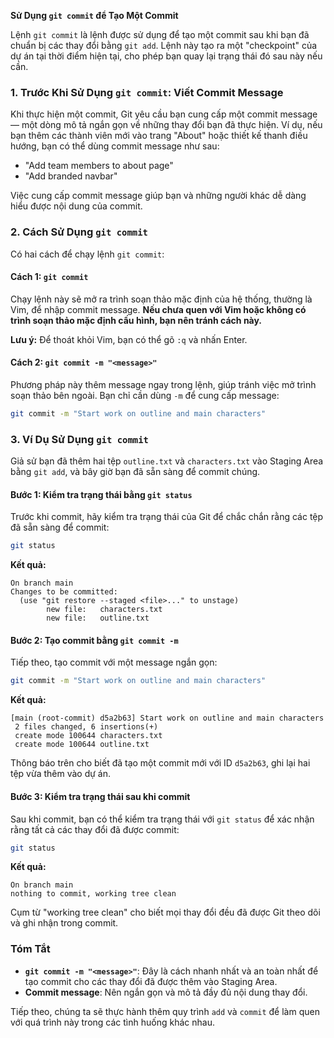 **Sử Dụng `git commit` để Tạo Một Commit**

Lệnh `git commit` là lệnh được sử dụng để tạo một commit sau khi bạn đã chuẩn bị các thay đổi bằng `git add`. Lệnh này tạo ra một "checkpoint" của dự án tại thời điểm hiện tại, cho phép bạn quay lại trạng thái đó sau này nếu cần.

### 1. Trước Khi Sử Dụng `git commit`: Viết Commit Message

Khi thực hiện một commit, Git yêu cầu bạn cung cấp một commit message — một dòng mô tả ngắn gọn về những thay đổi bạn đã thực hiện. Ví dụ, nếu bạn thêm các thành viên mới vào trang "About" hoặc thiết kế thanh điều hướng, bạn có thể dùng commit message như sau:

- "Add team members to about page"
- "Add branded navbar"

Việc cung cấp commit message giúp bạn và những người khác dễ dàng hiểu được nội dung của commit.

### 2. Cách Sử Dụng `git commit`

Có hai cách để chạy lệnh `git commit`:

#### Cách 1: `git commit`

Chạy lệnh này sẽ mở ra trình soạn thảo mặc định của hệ thống, thường là Vim, để nhập commit message. **Nếu chưa quen với Vim hoặc không có trình soạn thảo mặc định cấu hình, bạn nên tránh cách này.**

**Lưu ý:** Để thoát khỏi Vim, bạn có thể gõ `:q` và nhấn Enter.

#### Cách 2: `git commit -m "<message>"`

Phương pháp này thêm message ngay trong lệnh, giúp tránh việc mở trình soạn thảo bên ngoài. Bạn chỉ cần dùng `-m` để cung cấp message:

```bash
git commit -m "Start work on outline and main characters"
```

### 3. Ví Dụ Sử Dụng `git commit`

Giả sử bạn đã thêm hai tệp `outline.txt` và `characters.txt` vào Staging Area bằng `git add`, và bây giờ bạn đã sẵn sàng để commit chúng.

#### Bước 1: Kiểm tra trạng thái bằng `git status`

Trước khi commit, hãy kiểm tra trạng thái của Git để chắc chắn rằng các tệp đã sẵn sàng để commit:

```bash
git status
```

**Kết quả:**

```plaintext
On branch main
Changes to be committed:
  (use "git restore --staged <file>..." to unstage)
        new file:   characters.txt
        new file:   outline.txt
```

#### Bước 2: Tạo commit bằng `git commit -m`

Tiếp theo, tạo commit với một message ngắn gọn:

```bash
git commit -m "Start work on outline and main characters"
```

**Kết quả:**

```plaintext
[main (root-commit) d5a2b63] Start work on outline and main characters
 2 files changed, 6 insertions(+)
 create mode 100644 characters.txt
 create mode 100644 outline.txt
```

Thông báo trên cho biết đã tạo một commit mới với ID `d5a2b63`, ghi lại hai tệp vừa thêm vào dự án.

#### Bước 3: Kiểm tra trạng thái sau khi commit

Sau khi commit, bạn có thể kiểm tra trạng thái với `git status` để xác nhận rằng tất cả các thay đổi đã được commit:

```bash
git status
```

**Kết quả:**

```plaintext
On branch main
nothing to commit, working tree clean
```

Cụm từ "working tree clean" cho biết mọi thay đổi đều đã được Git theo dõi và ghi nhận trong commit.

### Tóm Tắt

- **`git commit -m "<message>"`**: Đây là cách nhanh nhất và an toàn nhất để tạo commit cho các thay đổi đã được thêm vào Staging Area.
- **Commit message**: Nên ngắn gọn và mô tả đầy đủ nội dung thay đổi.

Tiếp theo, chúng ta sẽ thực hành thêm quy trình `add` và `commit` để làm quen với quá trình này trong các tình huống khác nhau.
